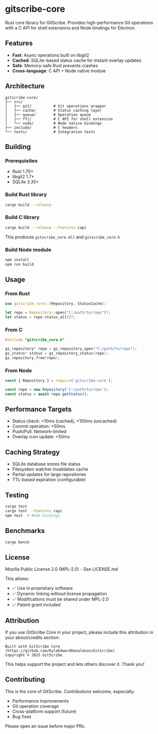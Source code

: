 # gitscribe-core

Rust core library for GitScribe. Provides high-performance Git operations with a C API for shell extensions and Node bindings for Electron.

## Features

- **Fast**: Async operations built on libgit2
- **Cached**: SQLite-based status cache for instant overlay updates
- **Safe**: Memory-safe Rust prevents crashes
- **Cross-language**: C API + Node native module

## Architecture

```
gitscribe-core/
├── src/
│   ├── git/          # Git operations wrapper
│   ├── cache/        # Status caching layer
│   ├── queue/        # Operation queue
│   ├── ffi/          # C API for shell extension
│   └── node/         # Node native bindings
├── include/          # C headers
└── tests/            # Integration tests
```

## Building

### Prerequisites

- Rust 1.70+
- libgit2 1.7+
- SQLite 3.35+

### Build Rust library

```bash
cargo build --release
```

### Build C library

```bash
cargo build --release --features capi
```

This produces `gitscribe_core.dll` and `gitscribe_core.h`

### Build Node module

```bash
npm install
npm run build
```

## Usage

### From Rust

```rust
use gitscribe_core::{Repository, StatusCache};

let repo = Repository::open("C:/path/to/repo")?;
let status = repo.status_all()?;
```

### From C

```c
#include "gitscribe_core.h"

gs_repository* repo = gs_repository_open("C:/path/to/repo");
gs_status* status = gs_repository_status(repo);
gs_repository_free(repo);
```

### From Node

```javascript
const { Repository } = require('gitscribe-core');

const repo = new Repository('C:/path/to/repo');
const status = await repo.getStatus();
```

## Performance Targets

- Status check: <10ms (cached), <100ms (uncached)
- Commit operation: <50ms
- Push/Pull: Network-limited
- Overlay icon update: <50ms

## Caching Strategy

- SQLite database stores file status
- Filesystem watcher invalidates cache
- Partial updates for large repositories
- TTL-based expiration (configurable)

## Testing

```bash
cargo test
cargo test --features capi
npm test  # Node bindings
```

## Benchmarks

```bash
cargo bench
```

## License

Mozilla Public License 2.0 (MPL-2.0) - See LICENSE.md

This allows:
- ✅ Use in proprietary software
- ✅ Dynamic linking without license propagation
- ✅ Modifications must be shared under MPL-2.0
- ✅ Patent grant included

## Attribution

If you use GitScribe Core in your project, please include this attribution in your about/credits section:

```
Built with GitScribe Core (https://github.com/KyleEdwardDonaldson/GitScribe)
Copyright © 2025 GitScribe
```

This helps support the project and lets others discover it. Thank you!

## Contributing

This is the core of GitScribe. Contributions welcome, especially:

- Performance improvements
- Git operation coverage
- Cross-platform support (future)
- Bug fixes

Please open an issue before major PRs.

